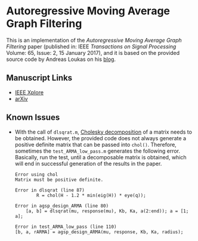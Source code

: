 # Autoregressive Moving Average Graph Filtering

This is an implementation of the _Autoregressive Moving Average Graph Filtering_ paper (published in: IEEE _Transactions on Signal Processing_ Volume: 65, Issue: 2, 15 January 2017), and it is based on the provided source code by Andreas Loukas on his [blog](https://andreasloukas.blog/code/).

## Manuscript Links

- [IEEE Xplore](https://ieeexplore.ieee.org/abstract/document/7581108)
- [arXiv](https://arxiv.org/abs/1602.04436)

## Known Issues

- With the call of `dlsqrat.m`, [Cholesky decomposition](https://en.wikipedia.org/wiki/Cholesky_decomposition) of a matrix needs to be obtained. However, the provided code does not always generate a positive definite matrix that can be passed into `chol()`. Therefore, sometimes the `test_ARMA_low_pass.m` generates the following error. Basically, run the test, until a decomposable matrix is obtained, which will end in successful generation of the results in the paper.

  ```stdout
  Error using chol
  Matrix must be positive definite.

  Error in dlsqrat (line 87)
          R = chol(H - 1.2 * min(eig(H)) * eye(q));

  Error in agsp_design_ARMA (line 80)
      [a, b] = dlsqrat(mu, response(mu), Kb, Ka, a(2:end)); a = [1; a];

  Error in test_ARMA_low_pass (line 110)
  [b, a, rARMA] = agsp_design_ARMA(mu, response, Kb, Ka, radius);
  ```

